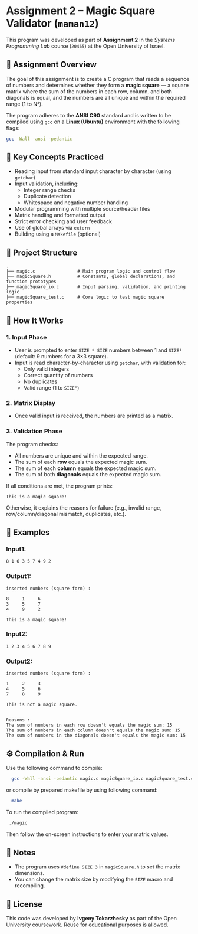 # Assignment 2 – Magic Square Validator (`maman12`)

This program was developed as part of **Assignment 2** in the *Systems Programming Lab* course (`20465`) at the Open University of Israel.

## 📌 Assignment Overview

The goal of this assignment is to create a C program that reads a sequence of numbers and determines whether they form a **magic square** — a square matrix where the sum of the numbers in each row, column, and both diagonals is equal, and the numbers are all unique and within the required range (1 to N²).

The program adheres to the **ANSI C90** standard and is written to be compiled using `gcc` on a **Linux (Ubuntu)** environment with the following flags:

```bash
gcc -Wall -ansi -pedantic
```

## 🧠 Key Concepts Practiced

- Reading input from standard input character by character (using `getchar`)
- Input validation, including:
  - Integer range checks
  - Duplicate detection
  - Whitespace and negative number handling
- Modular programming with multiple source/header files
- Matrix handling and formatted output
- Strict error checking and user feedback
- Use of global arrays via `extern`
- Building using a `Makefile` (optional)

## 📁 Project Structure

```
.
├── magic.c                # Main program logic and control flow
├── magicSquare.h          # Constants, global declarations, and function prototypes
├── magicSquare_io.c       # Input parsing, validation, and printing logic
├── magicSquare_test.c     # Core logic to test magic square properties
```

## 🧪 How It Works

### 1. Input Phase
- User is prompted to enter `SIZE * SIZE` numbers between 1 and `SIZE²` (default: 9 numbers for a 3×3 square).
- Input is read character-by-character using `getchar`, with validation for:
  - Only valid integers
  - Correct quantity of numbers
  - No duplicates
  - Valid range (1 to `SIZE²`)

### 2. Matrix Display
- Once valid input is received, the numbers are printed as a matrix.

### 3. Validation Phase
The program checks:
- All numbers are unique and within the expected range.
- The sum of each **row** equals the expected magic sum.
- The sum of each **column** equals the expected magic sum.
- The sum of both **diagonals** equals the expected magic sum.

If all conditions are met, the program prints:

```
This is a magic square!
```

Otherwise, it explains the reasons for failure (e.g., invalid range, row/column/diagonal mismatch, duplicates, etc.).

## 🧮 Examples

### Input1:
```
8 1 6 3 5 7 4 9 2
```

### Output1:
```
inserted numbers (square form) :

8     1     6     
3     5     7     
4     9     2     

This is a magic square!
```
### Input2:
```
1 2 3 4 5 6 7 8 9
```

### Output2:
```
inserted numbers (square form) :

1     2     3     
4     5     6     
7     8     9     

This is not a magic square.


Reasons :
The sum of numbers in each row doesn't equals the magic sum: 15
The sum of numbers in each column doesn't equals the magic sum: 15
The sum of numbers in the diagonals doesn't equals the magic sum: 15
```

## ⚙️ Compilation & Run

Use the following command to compile:

```bash
  gcc -Wall -ansi -pedantic magic.c magicSquare_io.c magicSquare_test.c -o magic
```
or compile by prepared makefile by using following command:

```bash
  make
```

To run the compiled program:

```bash
 ./magic
```

Then follow the on-screen instructions to enter your matrix values.

## 🧾 Notes

- The program uses `#define SIZE 3` in `magicSquare.h` to set the matrix dimensions.
- You can change the matrix size by modifying the `SIZE` macro and recompiling.



## 📜 License

This code was developed by **Ivgeny Tokarzhesky** as part of the Open University coursework. Reuse for educational purposes is allowed.
